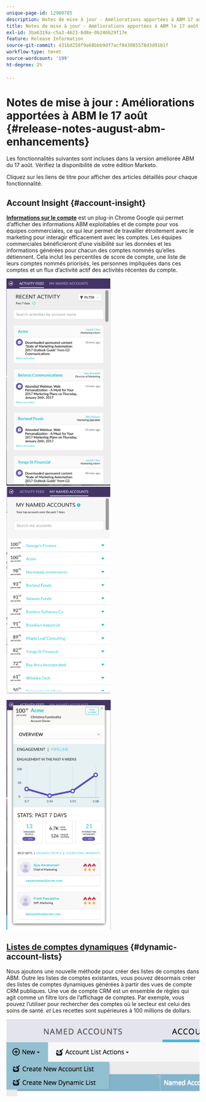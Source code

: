 ```yaml
---
unique-page-id: 12980785
description: Notes de mise à jour - Améliorations apportées à ABM 17 août - Documents Marketo - Documentation du produit
title: Notes de mise à jour - Améliorations apportées à ABM le 17 août
exl-id: 3ba6319a-c5a3-4623-8d8e-0b246b29f17e
feature: Release Information
source-git-commit: 431bd258f9a68bbb9df7acf043085578d3d91b1f
workflow-type: tm+mt
source-wordcount: '199'
ht-degree: 2%

---
```


# Notes de mise à jour : Améliorations apportées à ABM le 17 août {#release-notes-august-abm-enhancements}

Les fonctionnalités suivantes sont incluses dans la version améliorée ABM du 17 août. Vérifiez la disponibilité de votre édition Marketo.

Cliquez sur les liens de titre pour afficher des articles détaillés pour chaque fonctionnalité.

## Account Insight {#account-insight}

**[Informations sur le compte](/help/marketo/product-docs/target-account-management/setup-tam/account-insight-plug-in-overview.md)** est un plug-in Chrome Google qui permet d’afficher des informations ABM exploitables et de compte pour vos équipes commerciales, ce qui leur permet de travailler étroitement avec le marketing pour interagir efficacement avec les comptes. Les équipes commerciales bénéficieront d’une visibilité sur les données et les informations générées pour chacun des comptes nommés qu’elles détiennent. Cela inclut les percentiles de score de compte, une liste de leurs comptes nommés priorisés, les personnes impliquées dans ces comptes et un flux d’activité actif des activités récentes du compte.

![](assets/image001.png) ![](assets/image002.png)

![](assets/image003.png)

## [Listes de comptes dynamiques](/help/marketo/product-docs/target-account-management/target/account-lists.md) {#dynamic-account-lists}

Nous ajoutons une nouvelle méthode pour créer des listes de comptes dans ABM. Outre les listes de comptes existantes, vous pouvez désormais créer des listes de comptes dynamiques générées à partir des vues de compte CRM publiques. Une vue de compte CRM est un ensemble de règles qui agit comme un filtre lors de l’affichage de comptes. Par exemple, vous pouvez l’utiliser pour rechercher des comptes où le secteur est celui des soins de santé. _et_ Les recettes sont supérieures à 100 millions de dollars.

![](assets/dynamic-account-list-menu-5b14-5d-copy.png)
